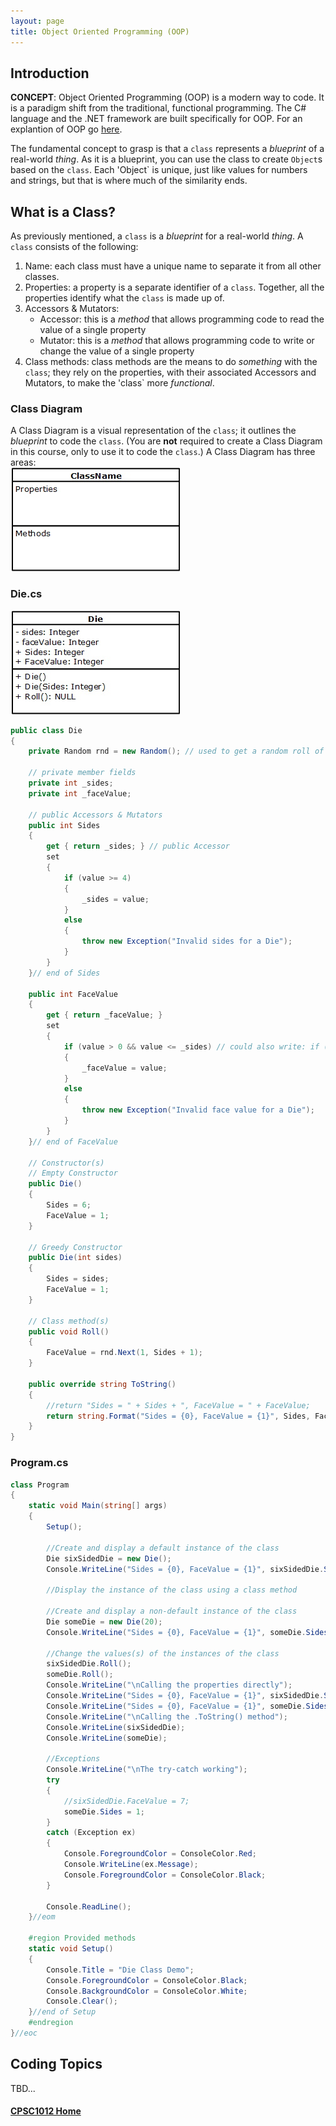```yaml
---
layout: page
title: Object Oriented Programming (OOP)
---
```

## Introduction
**CONCEPT**: Object Oriented Programming (OOP) is a modern way to code. It is a paradigm shift from the traditional, functional programming. The C# language and the .NET framework are built specifically for OOP. For an explantion of OOP go [here](what-is-oop.md).

The fundamental concept to grasp is that a `class` represents a _blueprint_ of a real-world _thing_. As it is a blueprint, you can use the class to create `Object`s based on the `class`. Each 'Object` is unique, just like values for numbers and strings, but that is where much of the similarity ends.

## What is a Class?
As previously mentioned, a `class` is a _blueprint_ for a real-world _thing_. A `class` consists of the following:
1. Name: each class must have a unique name to separate it from all other classes.
2. Properties: a property is a separate identifier of a `class`. Together, all the properties identify what the `class` is made up of.
3. Accessors & Mutators:
    *  Accessor: this is a _method_ that allows programming code to read the value of a single property
    *  Mutator: this is a _method_ that allows programming code to write or change the value of a single property
4. Class methods: class methods are the means to do _something_ with the `class`; they rely on the properties, with their associated Accessors and Mutators, to make the 'class` more _functional_.

### Class Diagram
A Class Diagram is a visual representation of the `class`; it outlines the _blueprint_ to code the `class`. (You are **not** required to create a Class Diagram in this course, only to use it to code the `class`.) A Class Diagram has three areas:<br>
![class-diagram](files/class-diagram.jpg)

### Die.cs
![die-class-diagram](files/die-class-diagram.jpg)

```csharp
public class Die
{
    private Random rnd = new Random(); // used to get a random roll of a Die

    // private member fields
    private int _sides;
    private int _faceValue;

    // public Accessors & Mutators
    public int Sides
    {
        get { return _sides; } // public Accessor
        set
        {
            if (value >= 4)
            {
                _sides = value;
            }
            else
            {
                throw new Exception("Invalid sides for a Die");
            }
        }
    }// end of Sides

    public int FaceValue
    {
        get { return _faceValue; }
        set
        {
            if (value > 0 && value <= _sides) // could also write: if (value > 0 && value <= Sides)
            {
                _faceValue = value;
            }
            else
            {
                throw new Exception("Invalid face value for a Die");
            }
        }
    }// end of FaceValue

    // Constructor(s)
    // Empty Constructor
    public Die()
    {
        Sides = 6;
        FaceValue = 1;
    }

    // Greedy Constructor
    public Die(int sides)
    {
        Sides = sides;
        FaceValue = 1;
    }

    // Class method(s)
    public void Roll()
    {
        FaceValue = rnd.Next(1, Sides + 1);
    }

    public override string ToString()
    {
        //return "Sides = " + Sides + ", FaceValue = " + FaceValue;
        return string.Format("Sides = {0}, FaceValue = {1}", Sides, FaceValue)
    }
}
```

### Program.cs

```csharp
class Program
{
    static void Main(string[] args)
    {
        Setup();

        //Create and display a default instance of the class
        Die sixSidedDie = new Die();
        Console.WriteLine("Sides = {0}, FaceValue = {1}", sixSidedDie.Sides, sixSidedDie.FaceValue);

        //Display the instance of the class using a class method

        //Create and display a non-default instance of the class
        Die someDie = new Die(20);
        Console.WriteLine("Sides = {0}, FaceValue = {1}", someDie.Sides, someDie.FaceValue);

        //Change the values(s) of the instances of the class
        sixSidedDie.Roll();
        someDie.Roll();
        Console.WriteLine("\nCalling the properties directly");
        Console.WriteLine("Sides = {0}, FaceValue = {1}", sixSidedDie.Sides, sixSidedDie.FaceValue);
        Console.WriteLine("Sides = {0}, FaceValue = {1}", someDie.Sides, someDie.FaceValue);
        Console.WriteLine("\nCalling the .ToString() method");
        Console.WriteLine(sixSidedDie);
        Console.WriteLine(someDie);

        //Exceptions
        Console.WriteLine("\nThe try-catch working");
        try
        {
            //sixSidedDie.FaceValue = 7;
            someDie.Sides = 1;
        }
        catch (Exception ex)
        {
            Console.ForegroundColor = ConsoleColor.Red;
            Console.WriteLine(ex.Message);
            Console.ForegroundColor = ConsoleColor.Black;
        }

        Console.ReadLine();
    }//eom

    #region Provided methods
    static void Setup()
    {
        Console.Title = "Die Class Demo";
        Console.ForegroundColor = ConsoleColor.Black;
        Console.BackgroundColor = ConsoleColor.White;
        Console.Clear();
    }//end of Setup
    #endregion
}//eoc
```

## Coding Topics
TBD...

#### [CPSC1012 Home](../)